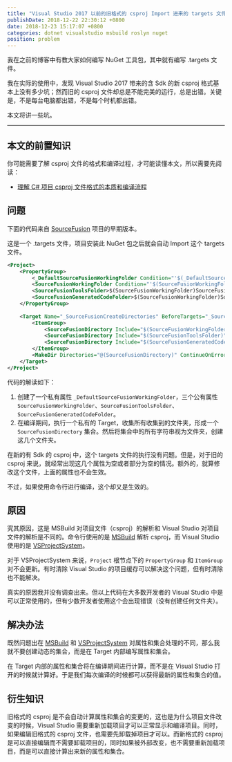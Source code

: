 ```yaml
---
title: "Visual Studio 2017 以前的旧格式的 csproj Import 进来的 targets 文件有时不能正确计算属性（PropertyGroup）和集合（ItemGroup）"
publishDate: 2018-12-22 22:30:12 +0800
date: 2018-12-23 15:17:07 +0800
categories: dotnet visualstudio msbuild roslyn nuget
position: problem
---
```


我在之前的博客中有教大家如何编写 NuGet 工具包，其中就有编写 .targets 文件。

我在实际的使用中，发现 Visual Studio 2017 带来的含 Sdk 的新 csproj 格式基本上没有多少坑；然而旧的 csproj 文件却总是不能完美的运行，总是出错。关键是，不是每台电脑都出错，不是每个时机都出错。

本文将讲一些坑。

---

<div id="toc"></div>

## 本文的前置知识

你可能需要了解 csproj 文件的格式和编译过程，才可能读懂本文，所以需要先阅读：

- [理解 C# 项目 csproj 文件格式的本质和编译流程](/post/understand-the-csproj.html)

## 问题

下面的代码来自 [SourceFusion](https://github.com/dotnet-campus/SourceFusion) 项目的早期版本。

这是一个 .targets 文件，项目安装此 NuGet 包之后就会自动 Import 这个 targets 文件。

```xml
<Project>
    <PropertyGroup>
        <_DefaultSourceFusionWorkingFolder Condition="'$(_DefaultSourceFusionWorkingFolder)' == ''">obj\$(Configuration)\</_DefaultSourceFusionWorkingFolder>
        <SourceFusionWorkingFolder Condition="'$(SourceFusionWorkingFolder)' == ''">$(_DefaultSourceFusionWorkingFolder)</SourceFusionWorkingFolder>
        <SourceFusionToolsFolder>$(SourceFusionWorkingFolder)SourceFusion.Tools\</SourceFusionToolsFolder>
        <SourceFusionGeneratedCodeFolder>$(SourceFusionWorkingFolder)SourceFusion.GeneratedCodes\</SourceFusionGeneratedCodeFolder>
    </PropertyGroup>
  
    <Target Name="_SourceFusionCreateDirectories" BeforeTargets="_SourceFusionWriteCompilingArgs;_SourceFusionWriteFilterArgs">
        <ItemGroup>
            <SourceFusionDirectory Include="$(SourceFusionWorkingFolder)" />
            <SourceFusionDirectory Include="$(SourceFusionToolsFolder)" />
            <SourceFusionDirectory Include="$(SourceFusionGeneratedCodeFolder)" />
        </ItemGroup>
        <MakeDir Directories="@(SourceFusionDirectory)" ContinueOnError="false" />
    </Target>
</Project>
```

代码的解读如下：

1. 创建了一个私有属性 `_DefaultSourceFusionWorkingFolder`，三个公有属性 `SourceFusionWorkingFolder`、`SourceFusionToolsFolder`、`SourceFusionGeneratedCodeFolder`。
1. 在编译期间，执行一个私有的 Target，收集所有收集到的文件夹，形成一个 `SourceFusionDirectory` 集合。然后将集合中的所有字符串视为文件夹，创建这几个文件夹。

在新的有 Sdk 的 csproj 中，这个 targets 文件的执行没有问题。但是，对于旧的 csproj 来说，就经常出现这几个属性为空或者部分为空的情况。额外的，就算修改这个文件，上面的属性也不会生效。

不过，如果使用命令行进行编译，这个却又是生效的。

## 原因

究其原因，这是 MSBuild 对项目文件（csproj）的解析和 Visual Studio 对项目文件的解析是不同的。命令行使用的是 [MSBuild](https://github.com/Microsoft/msbuild) 解析 csproj，而 Visual Studio 使用的是 [VSProjectSystem](https://github.com/Microsoft/VSProjectSystem)。

对于 VSProjectSystem 来说，`Project` 根节点下的 `PropertyGroup` 和 `ItemGroup` 对不会更新。有时清除 Visual Studio 的项目缓存可以解决这个问题，但有时清除也不能解决。

真实的原因我并没有调查出来。但以上代码在大多数开发者的 Visual Studio 中是可以正常使用的，但有少数开发者使用这个会出现错误（没有创建任何文件夹）。

## 解决办法

既然问题出在 [MSBuild](https://github.com/Microsoft/msbuild) 和 [VSProjectSystem](https://github.com/Microsoft/VSProjectSystem) 对属性和集合处理的不同，那么我就不要创建动态的集合，而是在 Target 内部编写属性和集合。

在 Target 内部的属性和集合将在编译期间进行计算，而不是在 Visual Studio 打开的时候就计算好。于是我们每次编译的时候都可以获得最新的属性和集合的值。

## 衍生知识

旧格式的 csproj 是不会自动计算属性和集合的变更的，这也是为什么项目文件改变的时候，Visual Studio 需要重新加载项目才可以正常显示和编译项目。同时，如果编辑旧格式的 csproj 文件，也需要先卸载掉项目才可以。而新格式的 csproj 是可以直接编辑而不需要卸载项目的，同时如果被外部改变，也不需要重新加载项目，而是可以直接计算出来新的属性和集合。
